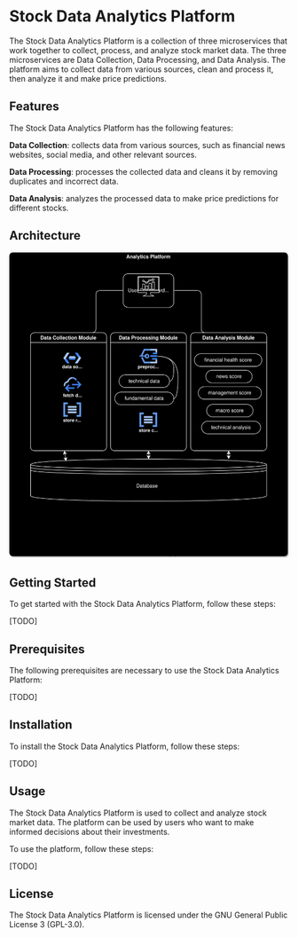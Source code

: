 # Stock Data Analytics Platform

The Stock Data Analytics Platform is a collection of three microservices that work together to collect, process, and analyze stock market data. The three microservices are Data Collection, Data Processing, and Data Analysis. The platform aims to collect data from various sources, clean and process it, then analyze it and make price predictions.

## Features

The Stock Data Analytics Platform has the following features:

**Data Collection**: collects data from various sources, such as financial news websites, social media, and other relevant sources.

**Data Processing**: processes the collected data and cleans it by removing duplicates and incorrect data.

**Data Analysis**: analyzes the processed data to make price predictions for different stocks.

## Architecture

![image](platform.svg)

## Getting Started

To get started with the Stock Data Analytics Platform, follow these steps:

[TODO]

## Prerequisites

The following prerequisites are necessary to use the Stock Data Analytics Platform:

[TODO]

## Installation

To install the Stock Data Analytics Platform, follow these steps:

[TODO]

## Usage

The Stock Data Analytics Platform is used to collect and analyze stock market data. The platform can be used by users who want to make informed decisions about their investments.

To use the platform, follow these steps:

[TODO]

## License

The Stock Data Analytics Platform is licensed under the GNU General Public License 3 (GPL-3.0).
